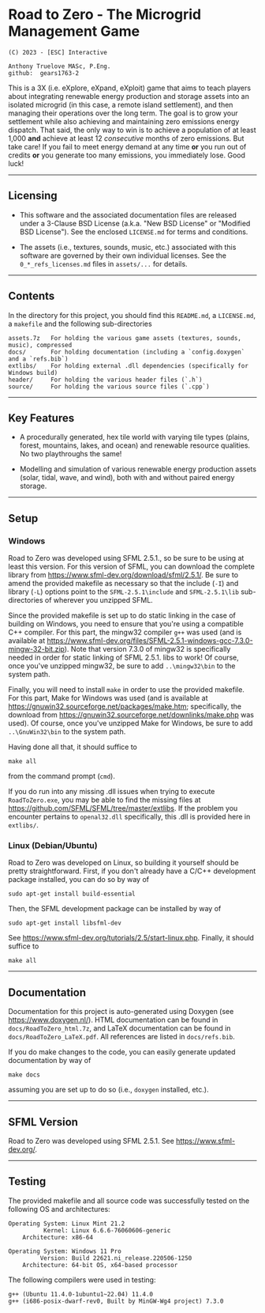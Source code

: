 # Road to Zero - The Microgrid Management Game

    (C) 2023 - [ESC] Interactive
    
    Anthony Truelove MASc, P.Eng.
    github:  gears1763-2


This is a 3X (i.e. eXplore, eXpand, eXploit) game that aims to teach players about
integrating renewable energy production and storage assets into an isolated microgrid
(in this case, a remote island settlement), and then managing their operations over
the long term. The goal is to grow your settlement while also achieving and maintaining
zero emissions energy dispatch. That said, the only way to win is to achieve a population
of at least 1,000 **and** achieve at least 12 *consecutive* months of zero emissions.
But take care! If you fail to meet energy demand at any time **or** you run out of
credits **or** you generate too many emissions, you immediately lose. Good luck!

--------


## Licensing

  * This software and the associated documentation files are released under a 3-Clause BSD License (a.k.a. "New BSD License" or "Modified BSD License"). See the enclosed `LICENSE.md` for terms and conditions.
  
  * The assets (i.e., textures, sounds, music, etc.) associated with this software are governed by their own individual licenses. See the `0_*_refs_licenses.md` files in `assets/...` for details.

--------


## Contents

In the directory for this project, you should find this `README.md`, a `LICENSE.md`, 
a `makefile` and the following sub-directories  

    assets.7z   For holding the various game assets (textures, sounds, music), compressed
    docs/       For holding documentation (including a `config.doxygen` and a `refs.bib`)
    extlibs/    For holding external .dll dependencies (specifically for Windows build)
    header/     For holding the various header files (`.h`)
    source/     For holding the various source files (`.cpp`)

--------


## Key Features

  * A procedurally generated, hex tile world with varying tile types (plains, forest, mountains, lakes, and ocean) and renewable resource qualities. No two playthroughs the same!
  
  * Modelling and simulation of various renewable energy production assets (solar, tidal, wave, and wind), both with and without paired energy storage.

--------


## Setup

### Windows

Road to Zero was developed using SFML 2.5.1., so be sure to be using at least this
version. For this version of SFML, you can download the complete library from
<https://www.sfml-dev.org/download/sfml/2.5.1/>. Be sure to amend the provided makefile
as necessary so that the include (`-I`) and library (`-L`) options point to the
`SFML-2.5.1\include` and `SFML-2.5.1\lib` sub-directories of wherever you unzipped 
SFML.

Since the provided makefile is set up to do static linking in the case of building on
Windows, you need to ensure that you're using a compatible C++ compiler. For this part,
the mingw32 compiler `g++` was used (and is available at
<https://www.sfml-dev.org/files/SFML-2.5.1-windows-gcc-7.3.0-mingw-32-bit.zip>). Note
that version 7.3.0 of mingw32 is specifically needed in order for static linking of 
SFML 2.5.1. libs to work! Of course, once you've unzipped mingw32, be sure to add
`..\mingw32\bin` to the system path.

Finally, you will need to install `make` in order to use the provided makefile. For
this part, Make for Windows was used (and is available at 
<https://gnuwin32.sourceforge.net/packages/make.htm>; specifically, the download from 
<https://gnuwin32.sourceforge.net/downlinks/make.php> was used). Of course, once you've
unzipped Make for Windows, be sure to add `..\GnuWin32\bin` to the system path.

Having done all that, it should suffice to

    make all

from the command prompt (`cmd`).  

If you do run into any missing .dll issues when trying to execute `RoadToZero.exe`, you
may be able to find the missing files at <https://github.com/SFML/SFML/tree/master/extlibs>.
If the problem you encounter pertains to `openal32.dll` specifically, this .dll is
provided here in `extlibs/`.


### Linux (Debian/Ubuntu)

Road to Zero was developed on Linux, so building it yourself should be pretty
straightforward. First, if you don't already have a C/C++ development package installed,
you can do so by way of

    sudo apt-get install build-essential

Then, the SFML development package can be installed by way of

    sudo apt-get install libsfml-dev

See <https://www.sfml-dev.org/tutorials/2.5/start-linux.php>. Finally, it should suffice
to

    make all

--------


## Documentation

Documentation for this project is auto-generated using Doxygen
(see <https://www.doxygen.nl/>). HTML documentation can be found in
`docs/RoadToZero_html.7z`, and LaTeX documentation can be found in
`docs/RoadToZero_LaTeX.pdf`. All references are listed in `docs/refs.bib`.

If you do make changes to the code, you can easily generate updated documentation by way
of

    make docs

assuming you are set up to do so (i.e., `doxygen` installed, etc.).

--------

## SFML Version

Road to Zero was developed using SFML 2.5.1. See <https://www.sfml-dev.org/>.

--------


## Testing

The provided makefile and all source code was successfully tested on the following OS
and architectures:

    Operating System: Linux Mint 21.2
              Kernel: Linux 6.6.6-76060606-generic
        Architecture: x86-64

    Operating System: Windows 11 Pro
             Version: Build 22621.ni_release.220506-1250
        Architecture: 64-bit OS, x64-based processor


The following compilers were used in testing:

    g++ (Ubuntu 11.4.0-1ubuntu1~22.04) 11.4.0
    g++ (i686-posix-dwarf-rev0, Built by MinGW-Wg4 project) 7.3.0


